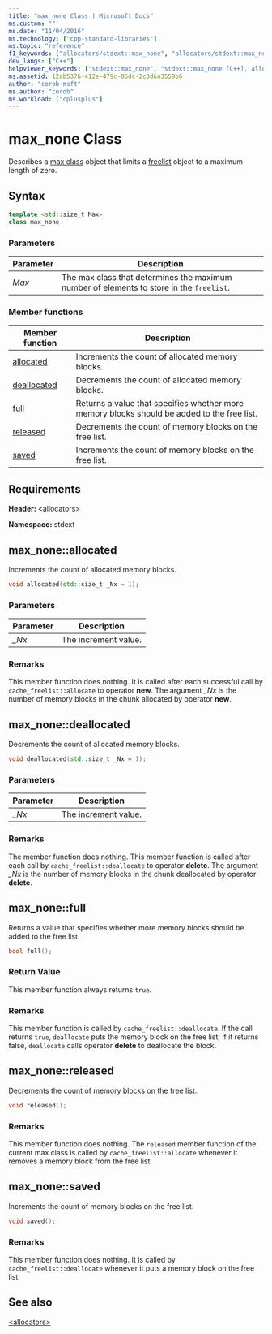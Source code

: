 ```yaml
---
title: "max_none Class | Microsoft Docs"
ms.custom: ""
ms.date: "11/04/2016"
ms.technology: ["cpp-standard-libraries"]
ms.topic: "reference"
f1_keywords: ["allocators/stdext::max_none", "allocators/stdext::max_none::allocated", "allocators/stdext::max_none::deallocated", "allocators/stdext::max_none::full", "allocators/stdext::max_none::released", "allocators/stdext::max_none::saved"]
dev_langs: ["C++"]
helpviewer_keywords: ["stdext::max_none", "stdext::max_none [C++], allocated", "stdext::max_none [C++], deallocated", "stdext::max_none [C++], full", "stdext::max_none [C++], released", "stdext::max_none [C++], saved"]
ms.assetid: 12ab5376-412e-479c-86dc-2c3d6a3559b6
author: "corob-msft"
ms.author: "corob"
ms.workload: ["cplusplus"]
---
```

# max_none Class

Describes a [max class](../standard-library/allocators-header.md) object that limits a [freelist](../standard-library/freelist-class.md) object to a maximum length of zero.

## Syntax

```cpp
template <std::size_t Max>
class max_none
```

### Parameters

|Parameter|Description|
|---------------|-----------------|
|*Max*|The max class that determines the maximum number of elements to store in the `freelist`.|

### Member functions

|Member function|Description|
|-|-|
|[allocated](#allocated)|Increments the count of allocated memory blocks.|
|[deallocated](#deallocated)|Decrements the count of allocated memory blocks.|
|[full](#full)|Returns a value that specifies whether more memory blocks should be added to the free list.|
|[released](#released)|Decrements the count of memory blocks on the free list.|
|[saved](#saved)|Increments the count of memory blocks on the free list.|

## Requirements

**Header:** \<allocators>

**Namespace:** stdext

## <a name="allocated"></a>  max_none::allocated

Increments the count of allocated memory blocks.

```cpp
void allocated(std::size_t _Nx = 1);
```

### Parameters

|Parameter|Description|
|---------------|-----------------|
|*_Nx*|The increment value.|

### Remarks

This member function does nothing. It is called after each successful call by `cache_freelist::allocate` to operator **new**. The argument *_Nx* is the number of memory blocks in the chunk allocated by operator **new**.

## <a name="deallocated"></a>  max_none::deallocated

Decrements the count of allocated memory blocks.

```cpp
void deallocated(std::size_t _Nx = 1);
```

### Parameters

|Parameter|Description|
|---------------|-----------------|
|*_Nx*|The increment value.|

### Remarks

The member function does nothing. This member function is called after each call by `cache_freelist::deallocate` to operator **delete**. The argument *_Nx* is the number of memory blocks in the chunk deallocated by operator **delete**.

## <a name="full"></a>  max_none::full

Returns a value that specifies whether more memory blocks should be added to the free list.

```cpp
bool full();
```

### Return Value

This member function always returns `true`.

### Remarks

This member function is called by `cache_freelist::deallocate`. If the call returns `true`, `deallocate` puts the memory block on the free list; if it returns false, `deallocate` calls operator **delete** to deallocate the block.

## <a name="released"></a>  max_none::released

Decrements the count of memory blocks on the free list.

```cpp
void released();
```

### Remarks

This member function does nothing. The `released` member function of the current max class is called by `cache_freelist::allocate` whenever it removes a memory block from the free list.

## <a name="saved"></a>  max_none::saved

Increments the count of memory blocks on the free list.

```cpp
void saved();
```

### Remarks

This member function does nothing. It is called by `cache_freelist::deallocate` whenever it puts a memory block on the free list.

## See also

[\<allocators>](../standard-library/allocators-header.md)<br/>
